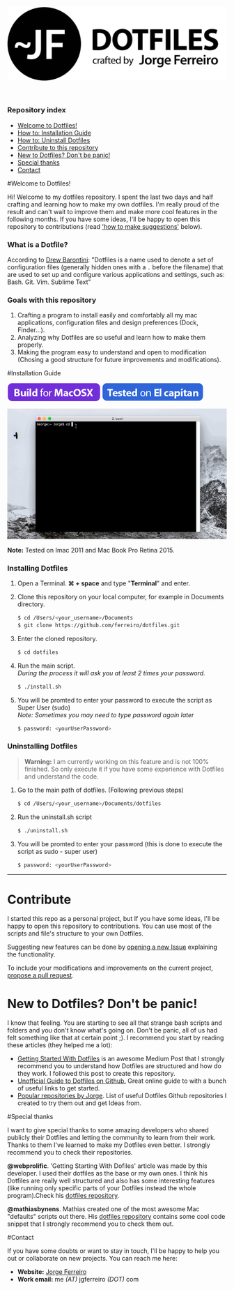 <p align="center">
	<img src="./assets/logo_round_v1_large.png" width="550px" />
</p>

<br />

### Repository index
- [Welcome to Dotfiles!](#welcome)
- [How to: Installation Guide](#install)
- [How to: Uninstall Dotfiles](#install)
- [Contribute to this repository](#contribute)
- [New to Dotfiles? Don't be panic!](#newbie)
- [Special thanks](#thanks)
- [Contact](#contact)


#<a name="welcome"></a>Welcome to Dotfiles!

Hi! Welcome to my dotfiles repository. I spent the last two days and half crafting and learning how to make my own dotfiles. I'm really proud of the result and can't wait to improve them and make more cool features in the following months. If you have some ideas, I'll be happy to open this repository to contributions (read ['how to make suggestions'](#contribute) below).

### What is a Dotfile?

According to <a href="http://drewbarontini.com/setup/dotfiles/" target="_blank">Drew Barontini</a>:
"Dotfiles is a name used to denote a set of configuration files (generally hidden ones with a `.` before the filename) that are used to set up and configure various applications and settings, such as: Bash. Git. Vim. Sublime Text"

### Goals with this repository

1. Crafting a program to install easily and comfortably all my mac applications, configuration files and design preferences (Dock, Finder...).
2. Analyzing why Dotfiles are so useful and learn how to make them properly.
3. Making the program easy to understand and open to modification (Chosing a good structure for future improvements and modifications).

#<a name="install"></a>Installation Guide

<img src="./assets/mac.png" /> <img src="./assets/capitan.png" />

<img src="./assets/installation.gif" />

**Note:** Tested on Imac 2011 and Mac Book Pro Retina 2015.

### Installing Dotfiles


1. Open a Terminal. **⌘ + space** and type "**Terminal**" and enter.

2. Clone this repository on your local computer, for example in Documents directory.

	```Bash
	$ cd /Users/<your_username>/Documents
	$ git clone https://github.com/ferreiro/dotfiles.git
	```

3. 	Enter the cloned repository.

	```Bash
	$ cd dotfiles
	```

4. 	Run the main script.<br />
	*During the process it will ask you at least 2 times your password.*

	```Bash
	$ ./install.sh
	```

	
5. You will be promted to enter your password to execute the script as Super User (sudo)<br />
	*Note: Sometimes you may need to type password  again later*

	```Bash
	$ password: <yourUserPassword>
	```
	
### Uninstalling Dotfiles

> **Warning:** I am currently working on this feature and is not 100% finished. So only execute it if you have some experience with Dotfiles and understand the code.

1. Go to the main path of dotfiles. (Following previous steps)

	```Bash
	$ cd /Users/<your_username>/Documents/dotfiles 
	```
	
2. Run the uninstall.sh script

	```Bash
	$ ./uninstall.sh
	```
	
3. You will be promted to enter your password (this is done to execute the script as sudo - super user)

	```Bash
	$ password: <yourUserPassword>
	```

********

# <a name="contribute"></a> Contribute

I started this repo as a personal project, but If you have some ideas, I'll be happy to open this repository to contributions. You can use most of the scripts and file's structure to your own Dotfiles.

Suggesting new features can be done by [opening a new Issue](https://github.com/ferreiro/dotfiles/issues/) explaining the functionality.

To include your modifications and improvements on the current project, [propose a pull request](https://github.com/ferreiro/dotfiles/pulls/).
 

# <a name="newbie"></a> New to Dotfiles? Don't be panic!

I know that feeling. You are starting to see all that strange bash scripts and folders and you don't know what's going on. Don't be panic, all of us had felt something like that at certain point ;). I recommend you start by reading these articles (they helped me a lot):

- <a href="https://medium.com/@webprolific/getting-started-with-dotfiles-43c3602fd789" target="_blank">Getting Started With Dotfiles</a> is an awesome Medium Post that I strongly recommend you to understand how Dotfiles are structured and how do they work. I followed this post to create this repository.
- <a href="https://dotfiles.github.io" target="_blank">Unofficial Guide to Dotfiles on Github.</a> Great online guide to with a bunch of useful links to get started.
- <a href="https://github.com/Ferreiros-lab/popular-dotfiles.git" target="_blank">Popular repositories by Jorge</a>. List of useful Dotfiles Github repositories I created to try them out and get Ideas from.

#<a name="thanks"></a>Special thanks

I want to give special thanks to some amazing developers who shared publicly their Dotfiles and letting the community to learn from their work. Thanks to them I've learned to make my Dotfiles even better. I strongly recommend you to check their repositories.

**@webprolific**. 'Getting Starting With Dofiles' article was made by this developer. I used their dotfiles as the base or my own ones. I think his Dotfiles are really well structured and also has some interesting features (like running only specific parts of your Dotfiles instead the whole program).Check his <a href="https://github.com/webpro/dotfiles" target="_blank">dotfiles repository</a>.

**@mathiasbynens**. Mathias created one of the most awesome Mac "defaults" scripts out there. His <a href="https://github.com/mathiasbynens/dotfiles" target="_blank">dotfiles repository</a> contains some cool code snippet that I strongly recommend you to check them out.

#<a name="contact"></a>Contact

If you have some doubts or want to stay in touch, I'll be happy to help you out or collaborate on new projects. You can reach me here:

- **Website:** <a href="http://www.jgferreiro.com" target="_blank">Jorge Ferreiro</a>
- **Work email:** me *(AT)* jgferreiro *(DOT)* com
